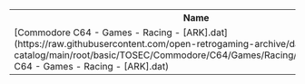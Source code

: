 <table>
<tr><th>Name</th><th>Size</th></tr>
<tr><td>
[Commodore C64 - Games - Racing - [ARK].dat](https://raw.githubusercontent.com/open-retrogaming-archive/dat-catalog/main/root/basic/TOSEC/Commodore/C64/Games/Racing/[ARK]/Commodore C64 - Games - Racing - [ARK].dat)
</td><td>888</td></tr>
</table>
